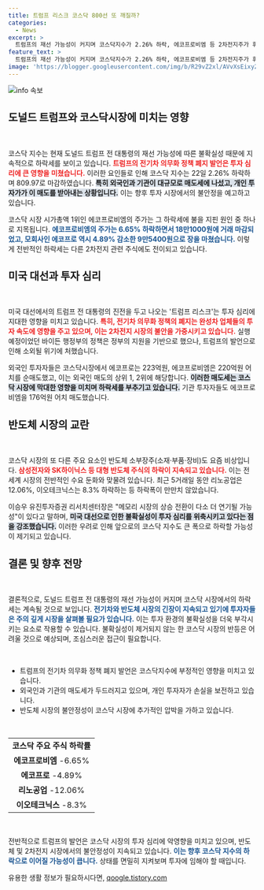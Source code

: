 ```yaml
---
title: 트럼프 리스크 코스닥 800선 또 깨질까?
categories:
  - News
excerpt: >
  트럼프의 재선 가능성이 커지며 코스닥지수가 2.26% 하락, 에코프로비엠 등 2차전지주가 휘청이고 있다. 외국인과 기관의 대규모 매도 속에서 시장의 불확실성이 확대되며 투자 심리가 악화되고 있다.
feature_text: >
  트럼프의 재선 가능성이 커지며 코스닥지수가 2.26% 하락, 에코프로비엠 등 2차전지주가 휘청이고 있다. 외국인과 기관의 대규모 매도 속에서 시장의 불확실성이 확대되며 투자 심리가 악화되고 있다.
image: 'https://blogger.googleusercontent.com/img/b/R29vZ2xl/AVvXsEixyZcFfHzMRdzZMjFBmAUKJYCLCGyLL1o632UiGVXcaFdKo_bkvkuCioo0uUKlGfBVcT3P84aROyZIXSBEx3Aw5nCQ3pTgDom1WDC4m8eifvWiAmWEEVb4x6G_l8C0QH225ldMjyaFvpxGEBGNO37VmDTDMHGhJPq73UglMfDca1-0aw/s1600/blogspot.png'
---
```


<p><img src="https://blogger.googleusercontent.com/img/b/R29vZ2xl/AVvXsEixyZcFfHzMRdzZMjFBmAUKJYCLCGyLL1o632UiGVXcaFdKo_bkvkuCioo0uUKlGfBVcT3P84aROyZIXSBEx3Aw5nCQ3pTgDom1WDC4m8eifvWiAmWEEVb4x6G_l8C0QH225ldMjyaFvpxGEBGNO37VmDTDMHGhJPq73UglMfDca1-0aw/s1600/blogspot.png" alt="info 속보" /></p>

<h2 data-ke-size="size26">도널드 트럼프와 코스닥시장에 미치는 영향</h2>

<p data-ke-size="size16">&nbsp;</p>

<p>코스닥 지수는 현재 도널드 트럼프 전 대통령의 재선 가능성에 따른 불확실성 때문에 지속적으로 하락세를 보이고 있습니다. <b><span style="color: #ee2323;">트럼프의 전기차 의무화 정책 폐지 발언은 투자 심리에 큰 영향을 미쳤습니다.</span></b> 이러한 요인들로 인해 코스닥 지수는 22일 2.26% 하락하며 809.97로 마감하였습니다. <b><span style="background-color: #21538527;">특히 외국인과 기관이 대규모로 매도세에 나섰고, 개인 투자가가 이 매도를 받아내는 상황입니다.</span></b> 이는 향후 투자 시장에서의 불안정을 예고하고 있습니다. </p>

<p>코스닥 시장 시가총액 1위인 에코프로비엠의 주가는 그 하락세에 불을 지핀 원인 중 하나로 지목됩니다. <b><span style="color: #1a5490;">에코프로비엠의 주가는 6.65% 하락하면서 18만1000원에 거래 마감되었고, 모회사인 에코프로 역시 4.89% 감소한 9만5400원으로 장을 마쳤습니다.</span></b> 이렇게 전반적인 하락세는 다른 2차전지 관련 주식에도 전이되고 있습니다.</p>

<h2 data-ke-size="size26">미국 대선과 투자 심리</h2>

<p data-ke-size="size16">&nbsp;</p>

<p>미국 대선에서의 트럼프 전 대통령의 진전을 두고 나오는 '트럼프 리스크'는 투자 심리에 지대한 영향을 미치고 있습니다. <b><span style="color: #ee2323;">특히, 전기차 의무화 정책의 폐지는 완성차 업체들의 투자 속도에 영향을 주고 있으며, 이는 2차전지 시장의 불안을 가중시키고 있습니다.</span></b> 실행 예정이었던 바이든 행정부의 정책은 정부의 지원을 기반으로 했으나, 트럼프의 발언으로 인해 소외될 위기에 처했습니다. </p>

<p>외국인 투자자들은 코스닥시장에서 에코프로는 223억원, 에코프로비엠은 220억원 어치를 순매도했고, 이는 외국인 매도의 상위 1, 2위에 해당합니다. <b><span style="background-color: #21538527;">이러한 매도세는 코스닥 시장에 막대한 영향을 미치며 하락세를 부추기고 있습니다.</span></b> 기관 투자자들도 에코프로비엠을 176억원 어치 매도했습니다.</p>

<h2 data-ke-size="size26">반도체 시장의 교란</h2>

<p data-ke-size="size16">&nbsp;</p>

<p>코스닥 시장의 또 다른 주요 요소인 반도체 소부장주(소재·부품·장비)도 요즘 비상입니다. <b><span style="color: #ee2323;">삼성전자와 SK하이닉스 등 대형 반도체 주식의 하락이 지속되고 있습니다.</span></b> 이는 전세계 시장의 전반적인 수요 둔화와 맞물려 있습니다. 최근 5거래일 동안 리노공업은 12.06%, 이오테크닉스는 8.3% 하락하는 등 하락폭이 만만치 않았습니다.</p>

<p>이승우 유진투자증권 리서치센터장은 "메모리 시장의 상승 전환이 다소 더 연기될 가능성"이 있다고 말하며, <b><span style="background-color: #21538527;">미국 대선으로 인한 불확실성이 투자 심리를 위축시키고 있다는 점을 강조했습니다.</span></b> 이러한 우려로 인해 앞으로의 코스닥 지수도 큰 폭으로 하락할 가능성이 제기되고 있습니다. </p>

<h2 data-ke-size="size26">결론 및 향후 전망</h2>

<p data-ke-size="size16">&nbsp;</p>

<p>결론적으로, 도널드 트럼프 전 대통령의 재선 가능성이 커지며 코스닥 시장에서의 하락세는 계속될 것으로 보입니다. <b><span style="color: #1a5490;">전기차와 반도체 시장의 긴장이 지속되고 있기에 투자자들은 주의 깊게 시장을 살펴볼 필요가 있습니다.</span></b> 이는 투자 환경의 불확실성을 더욱 부각시키는 요소로 작용할 수 있습니다. 불확실성이 제거되지 않는 한 코스닥 시장의 반등은 어려울 것으로 예상되며, 조심스러운 접근이 필요합니다.</p>

<p data-ke-size="size16">&nbsp;</p>

<ul>
  <li>트럼프의 전기차 의무화 정책 폐지 발언은 코스닥지수에 부정적인 영향을 미치고 있습니다.</li>
  <li>외국인과 기관의 매도세가 두드러지고 있으며, 개인 투자자가 손실을 보전하고 있습니다.</li>
  <li>반도체 시장의 불안정성이 코스닥 시장에 추가적인 압박을 가하고 있습니다.</li>
</ul>

<p data-ke-size="size16">&nbsp;</p>

<table>
  <tr>
    <td style="text-align: center; height: 17px;"><b>코스닥 주요 주식 하락률</b></td>
  </tr>
  <tr>
    <td style="text-align: center; height: 17px;"><b>에코프로비엠</b> -6.65%</td>
  </tr>
  <tr>
    <td style="text-align: center; height: 17px;"><b>에코프로</b> -4.89%</td>
  </tr>
  <tr>
    <td style="text-align: center; height: 17px;"><b>리노공업</b> -12.06%</td>
  </tr>
  <tr>
    <td style="text-align: center; height: 17px;"><b>이오테크닉스</b> -8.3%</td>
  </tr>
</table>

<p data-ke-size="size16">&nbsp;</p>

<p>전반적으로 트럼프의 발언은 코스닥 시장의 투자 심리에 악영향을 미치고 있으며, 반도체 및 2차전지 시장에서의 불안정성이 지속되고 있습니다. <b><span style="color: #1a5490;">이는 향후 코스닥 지수의 하락으로 이어질 가능성이 큽니다.</span></b> 상태를 면밀히 지켜보며 투자에 임해야 할 때입니다.</p>
유용한 생활 정보가 필요하시다면, <a href="https://qoogle.tistory.com" rel="dofollow">qoogle.tistory.com</a>


